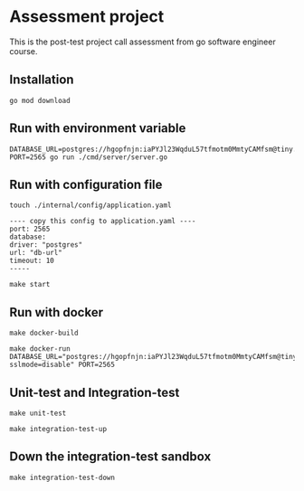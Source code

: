 # Assessment project

This is the post-test project call assessment from go software engineer course.

## Installation
    go mod download

## Run with environment variable 
    DATABASE_URL=postgres://hgopfnjn:iaPYJl23WqduL57tfmotm0MmtyCAMfsm@tiny.db.elephantsql.com/hgopfnjn PORT=2565 go run ./cmd/server/server.go

## Run with configuration file
    touch ./internal/config/application.yaml
    
    ---- copy this config to application.yaml ----
    port: 2565
    database:
    driver: "postgres"
    url: "db-url"
    timeout: 10
    -----

    make start


## Run with docker
    make docker-build

    make docker-run DATABASE_URL="postgres://hgopfnjn:iaPYJl23WqduL57tfmotm0MmtyCAMfsm@tiny.db.elephantsql.com/hgopfnjn?sslmode=disable" PORT=2565

## Unit-test and Integration-test
    make unit-test
    
    make integration-test-up

## Down the integration-test sandbox
    make integration-test-down